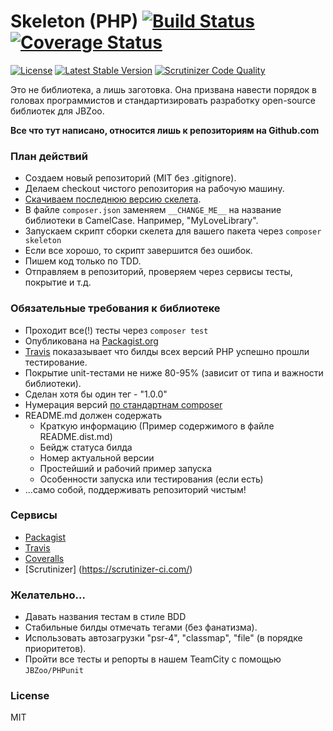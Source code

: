 # Skeleton (PHP) [![Build Status](https://travis-ci.org/JBZoo/Skeleton-PHP.svg?branch=master)](https://travis-ci.org/JBZoo/Skeleton-PHP)   [![Coverage Status](https://coveralls.io/repos/JBZoo/Skeleton-PHP/badge.svg?branch=master&service=github)](https://coveralls.io/github/JBZoo/Skeleton-PHP?branch=master)

[![License](https://poser.pugx.org/JBZoo/Skeleton-PHP/license)](https://packagist.org/packages/JBZoo/Skeleton-PHP)
[![Latest Stable Version](https://poser.pugx.org/JBZoo/Skeleton-PHP/v/stable)](https://packagist.org/packages/JBZoo/Skeleton-PHP) [![Scrutinizer Code Quality](https://scrutinizer-ci.com/g/JBZoo/Skeleton-PHP/badges/quality-score.png?b=master)](https://scrutinizer-ci.com/g/JBZoo/Skeleton-PHP/?branch=master)

Это не библиотека, а лишь заготовка. Она призвана навести порядок в головах программистов и стандартизировать разработку open-source библиотек для JBZoo.

**Все что тут написано, относится лишь к репозиториям на Github.com**

### План действий

 * Создаем новый репозиторий (MIT без .gitignore).
 * Делаем checkout чистого репозитория на рабочую машину.
 * [Скачиваем последнюю версию скелета](https://github.com/JBZoo/Skeleton/archive/master.zip).
 * В файле ``composer.json`` заменяем ``__CHANGE_ME__`` на название библиотеки в CamelCase. Например, "MyLoveLibrary".
 * Запускаем скрипт сборки скелета для вашего пакета через ``composer skeleton``
 * Если все хорошо, то скрипт завершится без ошибок.
 * Пишем код только по TDD.
 * Отправляем в репозиторий, проверяем через сервисы тесты, покрытие и т.д.


### Обязательные требования к библиотеке

 * Проходит все(!) тесты через ``composer test``
 * Опубликована на [Packagist.org](https://packagist.org/packages/JBZoo)
 * [Travis](https://travis-ci.org/JBZoo) показазывает что билды всех версий PHP успешно прошли тестирование.
 * Покрытие unit-тестами не ниже 80-95% (зависит от типа и важности библиотеки).
 * Сделан хотя бы один тег - "1.0.0"
 * Нумерация версий [по стандартнам composer](https://getcomposer.org/doc/articles/versions.md)
 * README.md должен содержать
    * Краткую информацию (Пример содержимого в файле README.dist.md)
    * Бейдж статуса билда
    * Номер актуальной версии
    * Простейший и рабочий пример запуска
    * Особенности запуска или тестирования (если есть)
 * ...само собой, поддерживать репозиторий чистым!

### Cервисы
 
 * [Packagist](https://packagist.org/) 
 * [Travis](https://travis-ci.org/)
 * [Coveralls](https://coveralls.io)
 * [Scrutinizer] (https://scrutinizer-ci.com/)

### Желательно...

 * Давать названия тестам в стиле BDD
 * Стабильные билды отмечать тегами (без фанатизма).
 * Использовать автозагрузки "psr-4", "classmap", "file" (в порядке приоритетов).
 * Пройти все тесты и репорты в нашем TeamCity с помощью ``JBZoo/PHPunit``


### License

MIT
